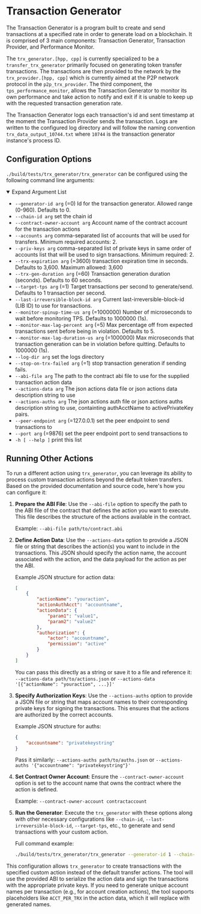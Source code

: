 # Transaction Generator

The Transaction Generator is a program built to create and send transactions at a specified rate in order to generate load on a blockchain.  It is comprised of 3 main components: Transaction Generator, Transaction Provider, and Performance Monitor.

The `trx_generator.[hpp, cpp]` is currently specialized to be a `transfer_trx_generator` primarily focused on generating token transfer transactions.  The transactions are then provided to the network by the `trx_provider.[hpp, cpp]` which is currently aimed at the P2P network protocol in the `p2p_trx_provider`.  The third component, the `tps_performance_monitor`, allows the Transaction Generator to monitor its own performance and take action to notify and exit if it is unable to keep up with the requested transaction generation rate.

The Transaction Generator logs each transaction's id and sent timestamp at the moment the Transaction Provider sends the transaction.  Logs are written to the configured log directory and will follow the naming convention `trx_data_output_10744.txt` where `10744` is the transaction generator instance's process ID.

## Configuration Options
`./build/tests/trx_generator/trx_generator` can be configured using the following command line arguments:

<details open>
    <summary>Expand Argument List</summary>

* `--generator-id arg` (=0)         Id for the transaction generator.
                                    Allowed range (0-960). Defaults to 0.
* `--chain-id arg`                  set the chain id
* `--contract-owner-account arg`    Account name of the contract account
                                    for the transaction actions
* `--accounts arg`                  comma-separated list of accounts that
                                    will be used for transfers. Minimum
                                    required accounts: 2.
* `--priv-keys arg`                 comma-separated list of private keys in
                                    same order of accounts list that will
                                    be used to sign transactions. Minimum
                                    required: 2.
* `--trx-expiration arg` (=3600)    transaction expiration time in seconds.
                                    Defaults to 3,600. Maximum allowed:
                                    3,600
* `--trx-gen-duration arg` (=60)    Transaction generation duration
                                    (seconds). Defaults to 60 seconds.
* `--target-tps arg` (=1)           Target transactions per second to
                                    generate/send. Defaults to 1
                                    transaction per second.
* `--last-irreversible-block-id arg`      Current last-irreversible-block-id (LIB
                                    ID) to use for transactions.
* `--monitor-spinup-time-us arg` (=1000000)
                                    Number of microseconds to wait before
                                    monitoring TPS. Defaults to 1000000
                                    (1s).
* `--monitor-max-lag-percent arg` (=5)    Max percentage off from expected
                                    transactions sent before being in
                                    violation. Defaults to 5.
* `--monitor-max-lag-duration-us arg` (=1000000)
                                    Max microseconds that transaction
                                    generation can be in violation before
                                    quitting. Defaults to 1000000 (1s).
* `--log-dir arg`                   set the logs directory
* `--stop-on-trx-failed arg` (=1)   stop transaction generation if sending
                                    fails.
* `--abi-file arg`                  The path to the contract abi file to
                                    use for the supplied transaction action
                                    data
* `--actions-data arg`              The json actions data file or json
                                    actions data description string to use
* `--actions-auths arg`             The json actions auth file or json
                                    actions auths description string to
                                    use, containting authAcctName to
                                    activePrivateKey pairs.
* `--peer-endpoint arg` (=127.0.0.1)      set the peer endpoint to send
                                    transactions to
* `--port arg` (=9876)              set the peer endpoint port to send
                                    transactions to
* `-h [ --help ]`                   print this list
</details>

## Running Other Actions
To run a different action using `trx_generator`, you can leverage its ability to process custom transaction actions beyond the default token transfers. Based on the provided documentation and source code, here's how you can configure it:

1. **Prepare the ABI File**: Use the `--abi-file` option to specify the path to the ABI file of the contract that defines the action you want to execute. This file describes the structure of the actions available in the contract.

   Example: `--abi-file path/to/contract.abi`

2. **Define Action Data**: Use the `--actions-data` option to provide a JSON file or string that describes the action(s) you want to include in the transactions. This JSON should specify the action name, the account associated with the action, and the data payload for the action as per the ABI.

   Example JSON structure for action data:
   ```json
   [
       {
           "actionName": "youraction",
           "actionAuthAcct": "accountname",
           "actionData": {
               "param1": "value1",
               "param2": "value2"
           },
           "authorization": {
               "actor": "accountname",
               "permission": "active"
           }
       }
   ]
   ```
   You can pass this directly as a string or save it to a file and reference it:
   `--actions-data path/to/actions.json` or `--actions-data '[{"actionName": "youraction", ...}]'`

3. **Specify Authorization Keys**: Use the `--actions-auths` option to provide a JSON file or string that maps account names to their corresponding private keys for signing the transactions. This ensures that the actions are authorized by the correct accounts.

   Example JSON structure for auths:
   ```json
   {
       "accountname": "privatekeystring"
   }
   ```
   Pass it similarly:
   `--actions-auths path/to/auths.json` or `--actions-auths '{"accountname": "privatekeystring"}'`

4. **Set Contract Owner Account**: Ensure the `--contract-owner-account` option is set to the account name that owns the contract where the action is defined.

   Example: `--contract-owner-account contractaccount`

5. **Run the Generator**: Execute the `trx_generator` with these options along with other necessary configurations like `--chain-id`, `--last-irreversible-block-id`, `--target-tps`, etc., to generate and send transactions with your custom action.

   Full command example:
   ```bash
   ./build/tests/trx_generator/trx_generator --generator-id 1 --chain-id yourchainid --contract-owner-account contractaccount --abi-file path/to/contract.abi --actions-data path/to/actions.json --actions-auths path/to/auths.json --last-irreversible-block-id yourlibid --target-tps 10 --trx-gen-duration 60 --log-dir logs
   ```

This configuration allows `trx_generator` to create transactions with the specified custom action instead of the default transfer actions. The tool will use the provided ABI to serialize the action data and sign the transactions with the appropriate private keys. If you need to generate unique account names per transaction (e.g., for account creation actions), the tool supports placeholders like `ACCT_PER_TRX` in the action data, which it will replace with generated names.

